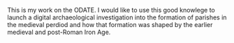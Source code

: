 This is my work on the ODATE. I would like to use this good knowlege to launch a digital archaeological investigation into the formation of parishes in the medieval perdiod and how that formation was shaped by the earlier medieval and post-Roman Iron Age.